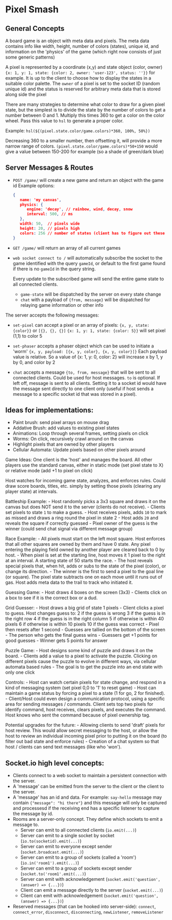 # Pixel Smash

## General Concepts
   A board game is an object with meta data and pixels. The meta data contains info
   like width, height, number of colors (states), unique id, and information on the
   'physics' of the game (which right now consists of just some generic patterns)

   A pixel is represented by a coordinate (x,y) and state object (color, owner)
   `{x: 1, y: 1, state: {color: 2, owner: 'user-123', status: ''}}` for example. 
   It is up to the client to choose how to display the states in a suitable color palette.
   The `owner` of a pixel is set to the socket ID (random unique id) and the
   status is reserved for arbitrary meta data that is stored along side the pixel

   There are many strategies to determine what color to draw for a given pixel state,
   but the simplest is to divide the state by the number of colors to get a 
   number between 0 and 1. Multiply this times 360 to get a color on the color wheel.
   Pass this value to `hsl` to generate a proper color. 

   Example: `hsl(${(pixel.state.color/game.colors)*360, 100%, 50%})`

   Decreasing 360 to a smaller number, then offsetting it, will provide a more narrow
   range of colors. `(pixel.state.color/game.colors)*50+150` would give a value between 150-200 for example (so a shade of green/dark blue)

## Server Messages & Routes
   - `POST /game/` will create a new game and return an object with the game id
      Example options: 
      ``` json
      { 
         name: 'my canvas',
         physics: { 
            engine: 'decay', // rainbow, wind, decay, snow
            interval: 500, // ms
         }, 
         width: 50,  // pixels wide
         height: 20, // pixels high
         colors: 256 // number of states (client has to figure out these mean)
      }
      ```
   - `GET /game/` will return an array of all current games
   - `web socket connect to /` will automatically subscribe the socket to the game
      identified with the query `gameId`, or default to the first game found if
      there is no `gameId` in the query string.

      Every update to the subscribed game will send the entire game state to
      all connected clients.
      - `game-state` will be dispatched by the server on every state change
      - `chat` with a payload of `{from, message}` will be dispatched for
         relaying game information or other info
   
The server accepts the following messages:
   - `set-pixel` can accept a pixel or an array of pixels:
      `{x, y, state: {color}}` or `[{}, {}, {}]`
      `{x: 1, y: 1, state: {color: 5}}` will set pixel (1,1) to color 5
   
   - `set-phaser` accepts a phaser object which can be used to initiate a 'worm'
      `{x, y, payload: [{x, y, color}, {x, y, color}]}` 
         Each payload value is relative. So a value of {x: 1, y: 0, color: 2} will
         increase x by 1, y by 0, and color by 2
   
   - `chat` accepts a message `{to, from, message}` that will be sent to all connected
      clients. Could be used for host messages. `to` is optional. If left off,
      message is sent to all clients. Setting it to a socket id would have the
      message sent directly to one client only (useful if host sends a message
      to a specific socket id that was stored in a pixel).


## Ideas for implementations:
   - Paint brush: send pixel arrays on mouse drag
   - Addative Brush: add values to existing pixel states
   - Animations: Loop through several frames, setting pixels on click
   - Worms: On click, recursively crawl around on the canvas
   - Highlight pixels that are owned by other players
   - Cellular Automata: Update pixels based on other pixels around

   Game Ideas:
   One client is the 'host' and manages the board. All other players use the
   standard canvas, either in static mode (set pixel state to X) or relative mode
   (add +1 to pixel on click)

   Host watches for incoming game state, analyzes, and enforces rules. Could draw
   score boards, titles, etc. simply by setting those pixels (clearing any player
   state) at intervals.

   Battleship Example:
      - Host randomly picks a 3x3 square and draws it on the canvas but does NOT
      send it to the server (clients do not receive).
      - Clients set pixels to state `1` to make a guess. 
      - Host receives pixels, adds `10` to mark as missed and draws
         a ring round the pixel in state 2
      - Host adds `20` and reveals the square if correctly guessed
      - Pixel owner of the guess is the winner (could send chat signal via
         different message group)
   
   Race Example:
      - All pixels must start on the left most square. Host enforces that all 
         other squares are owned by them and have 0 state. Any pixel entering
         the playing field owned by another player are cleared back to 0 by host.
      - When pixel is set at the starting line, host moves it 1 pixel
         to the right at an interval. A starting state of 50 starts the race.
      - The host reveals special pixels that, when hit, adds or subs to the
         state of the pixel (color), or change its direction.
      - The winner is the first to send a pixel to the goal line (or square).
         The pixel state subtracts one on each move until it runs out of gas.
         Host adds meta data to the trail to track who initiated it.

   Guessing Game:
      - Host draws 4 boxes on the screen (3x3)
      - Clients click on a box to see if it is the correct box or a dud.

   Grid Guesser:
      - Host draws a big grid of state 1 pixels
      - Client clicks a pixel to guess. Host changes guess to:
         2 if the guess is wrong
         3 if the guess is in the right row
         4 if the guess is in the right column
         5 if otherwise is within 40 pixels
         6 if otherwise is within 10 pixels
         10 if the guess was correct
      - Pixel then resets after 1 second
      - Guesses are tallied on the bottom of the screen
      - The person who gets the final guess wins
      - Guessers get +1 points for good guesses
      - Winner gets 5 points for answer

   Puzzle Game:
      - Host designs some kind of puzzle and draws it on the board. 
      - Clients add a value to a pixel to activate the puzzle. Clicking
         on different pixels cause the puzzle to evolve in different ways,
         via cellular automata based rules
      - The goal is to get the puzzle into an end state with only one click

   Controls:
      - Host can watch certain pixels for state change, and respond in a 
         kind of messaging system (set pixel 0,0 to '1' to reset game)
      - Host can maintain a game status by forcing a pixel to a state
         (1 for go, 2 for finished).
      - Client/Host could even design a communication protocol, using
         a specific area for sending messages / commands. Client sets
         top two pixels for identify command, host receives, clears 
         pixels, and executes the command. Host knows who sent the
         command because of pixel ownership tag.

   Potential upgrades for the future:
      - Allowing clients to send 'draft' pixels for host review. This would
         allow secret messaging to the host, or allow the host to review
         an individual incoming pixel prior to putting it on the board
         (to filter out bad state and enforce rules)
      - Creation of a chat system so that host / clients can send text
         messages (like who 'won').

## Socket.io high level concepts:
   - Clients connect to a web socket to maintain a persistent connection with the server. 
   - A 'message' can be emitted from the server to the client or the client to the server.
   - A 'message' has an id and data. For example: `say-hello` message may contain `{"message": "hi there"}`
      and this message will only be captured and processesd if the receiving end has a specific
      listener to capture the message by id.
   - Rooms are a server-only concept. They define which sockets to emit a message to.
      - Server can emit to all connected clients (`io.emit(...)`)
      - Server can emit to a single socket by socket (`io.to(socketid).emit(...)`)
      - Server can emit to everyone except sender (`socket.broadcast.emit(...)`)
      - Server can emit to a group of sockets (called a 'room') (`io.in('room1').emit(...)`)
      - Server can emit to a group of sockets except sender (`socket.to('room1'.emit(...)`)
      - Server can emit with acknowledgement (`socket.emit('question', (answer) => {...})`)
      - Client can emit a message directly to the server (`socket.emit(...)`)
      - Client can emit with acknowledgement (`socket.emit('question', (answer) => {...})`)
   - Reserved messages (that can be hooked into server-side):
      `connect`, `connect_error`, `disconnect`, `disconnecting`, `newListener`, `removeListener`
